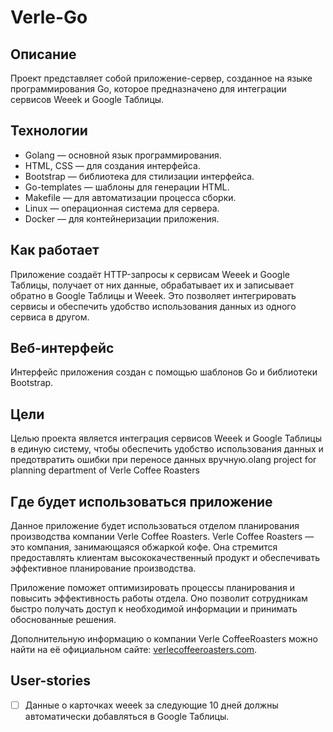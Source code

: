 # Verle-Go

## Описание

Проект представляет собой приложение-сервер, созданное на языке программирования Go, которое предназначено для интеграции сервисов Weeek и Google Таблицы.

## Технологии

- Golang — основной язык программирования.
- HTML, CSS — для создания интерфейса.
- Bootstrap — библиотека для стилизации интерфейса.
- Go-templates — шаблоны для генерации HTML.
- Makefile — для автоматизации процесса сборки.
- Linux — операционная система для сервера.
- Docker — для контейнеризации приложения.

## Как работает

Приложение создаёт HTTP-запросы к сервисам Weeek и Google Таблицы, получает от них данные, обрабатывает их и записывает обратно в Google Таблицы и Weeek. Это позволяет интегрировать сервисы и обеспечить удобство использования данных из одного сервиса в другом.

## Веб-интерфейс

Интерфейс приложения создан с помощью шаблонов Go и библиотеки Bootstrap.

## Цели

Целью проекта является интеграция сервисов Weeek и Google Таблицы в единую систему, чтобы обеспечить удобство использования данных и предотвратить ошибки при переносе данных вручную.olang project for planning department of Verle Coffee Roasters

## Где будет использоваться приложение

Данное приложение будет использоваться отделом планирования производства компании Verle Coffee Roasters. Verle Coffee Roasters — это компания, занимающаяся обжаркой кофе. Она стремится предоставлять клиентам высококачественный продукт и обеспечивать эффективное планирование производства.

Приложение поможет оптимизировать процессы планирования и повысить эффективность работы отдела. Оно позволит сотрудникам быстро получать доступ к необходимой информации и принимать обоснованные решения.

Дополнительную информацию о компании Verle CoffeeRoasters можно найти на её официальном сайте: [verlecoffeeroasters.com](https://verlecoffeeroasters.com/).

## User-stories

- [ ] Данные о карточках weeek за следующие 10 дней должны автоматически добавляться в Google Таблицы.
